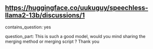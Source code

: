 ## https://huggingface.co/uukuguy/speechless-llama2-13b/discussions/1

contains_question: yes

question_part: This is such a good model, would you mind sharing the merging method or merging script ? Thank you